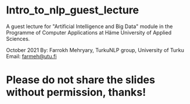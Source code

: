 # Intro_to_nlp_guest_lecture
A guest lecture for "Artificial Intelligence and Big Data" module in the Programme of Computer Applications at Häme University of Applied Sciences.

October 2021
By: Farrokh Mehryary, TurkuNLP group, University of Turku
Email: farmeh@utu.fi 

# Please do not share the slides without permission, thanks! 

